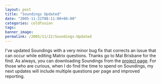 ```yaml
---
layout: post
title: "Soundings Updated"
date: "2005-11-22T08:11:00+06:00"
categories: coldfusion 
tags: 
banner_image: 
permalink: /2005/11/22/Soundings-Updated
---
```


I've updated Soundings with a very minor bug fix that corrects an issue that can occur while editing Matrix questions. Thanks go to Mal Brisbane for the find. As always, you can downloading Soundings from the <a href="http://ray.camdenfamily.com/projects/soundings">project page</a>. For those who are curious, when I do find the time to spend on Soundings, my next updates will include multiple questions per page and improved reporting.